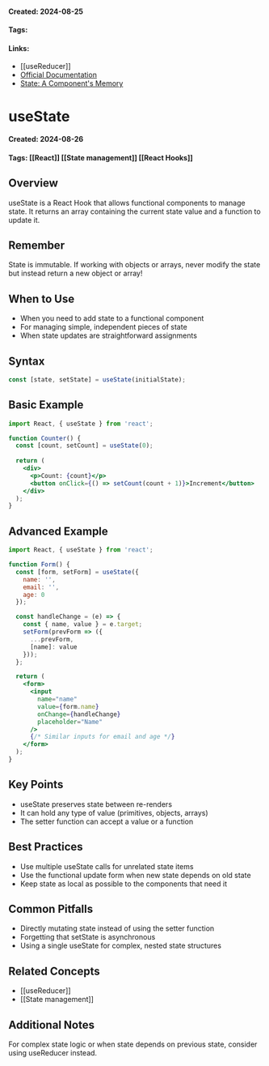 #### Created: 2024-08-25
#### Tags: 
#### Links:
- [[useReducer]]
- [Official Documentation](https://react.dev/reference/react/useState)
- [State: A Component's Memory](https://react.dev/learn/state-a-components-memory)
# useState

#### Created: 2024-08-26
#### Tags: [[React]] [[State management]] [[React Hooks]]

## Overview
useState is a React Hook that allows functional components to manage state. It returns an array containing the current state value and a function to update it.
## Remember
State is immutable. If working with objects or arrays, never modify the state but instead return a new object or array!
## When to Use
- When you need to add state to a functional component
- For managing simple, independent pieces of state
- When state updates are straightforward assignments

## Syntax
```jsx
const [state, setState] = useState(initialState);
```

## Basic Example
```jsx
import React, { useState } from 'react';

function Counter() {
  const [count, setCount] = useState(0);
  
  return (
    <div>
      <p>Count: {count}</p>
      <button onClick={() => setCount(count + 1)}>Increment</button>
    </div>
  );
}
```

## Advanced Example
```jsx
import React, { useState } from 'react';

function Form() {
  const [form, setForm] = useState({
    name: '',
    email: '',
    age: 0
  });

  const handleChange = (e) => {
    const { name, value } = e.target;
    setForm(prevForm => ({
      ...prevForm,
      [name]: value
    }));
  };

  return (
    <form>
      <input
        name="name"
        value={form.name}
        onChange={handleChange}
        placeholder="Name"
      />
      {/* Similar inputs for email and age */}
    </form>
  );
}
```

## Key Points
- useState preserves state between re-renders
- It can hold any type of value (primitives, objects, arrays)
- The setter function can accept a value or a function

## Best Practices
- Use multiple useState calls for unrelated state items
- Use the functional update form when new state depends on old state
- Keep state as local as possible to the components that need it

## Common Pitfalls
- Directly mutating state instead of using the setter function
- Forgetting that setState is asynchronous
- Using a single useState for complex, nested state structures

## Related Concepts
- [[useReducer]]
- [[State management]]

## Additional Notes
For complex state logic or when state depends on previous state, consider using useReducer instead.
